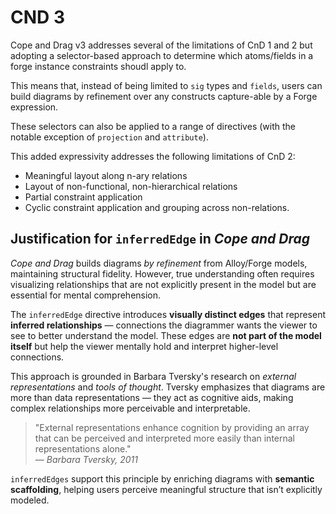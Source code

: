 # CND 3


Cope and Drag v3 addresses several of the limitations of CnD 1 and 2 but 
adopting a selector-based approach to determine which atoms/fields in
a forge instance constraints shoudl apply to.

This means that, instead of being limited to `sig` types and `fields`, users can
build diagrams by refinement over any constructs capture-able by a Forge expression.

These selectors can also be applied to a range of directives (with the notable exception of `projection` and `attribute`).

This added expressivity addresses the following limitations of CnD 2:
- Meaningful layout along n-ary relations
- Layout of  non-functional, non-hierarchical relations
- Partial constraint application
- Cyclic constraint application and grouping across non-relations.




## Justification for `inferredEdge` in *Cope and Drag*

*Cope and Drag* builds diagrams *by refinement* from Alloy/Forge models, maintaining structural fidelity. However, true understanding often requires visualizing relationships that are not explicitly present in the model but are essential for mental comprehension.

The `inferredEdge` directive introduces **visually distinct edges** that represent **inferred relationships** — connections the diagrammer wants the viewer to see to better understand the model. These edges are **not part of the model itself** but help the viewer mentally hold and interpret higher-level connections.

This approach is grounded in Barbara Tversky's research on *external representations* and *tools of thought*. Tversky emphasizes that diagrams are more than data representations — they act as cognitive aids, making complex relationships more perceivable and interpretable.

> "External representations enhance cognition by providing an array that can be perceived and interpreted more easily than internal representations alone."  
> — *Barbara Tversky, 2011*

`inferredEdges` support this principle by enriching diagrams with **semantic scaffolding**, helping users perceive meaningful structure that isn’t explicitly modeled.




